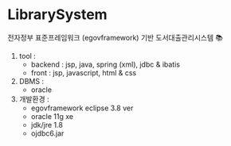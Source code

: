 # LibrarySystem 

전자정부 표준프레임워크 (egovframework) 기반 도서대출관리시스템 📚

1. tool : 
   * backend : jsp, java, spring (xml), jdbc & ibatis
   * front : jsp, javascript, html & css
2. DBMS : 
   * oracle
3. 개발환경 :
   * egovframework eclipse 3.8 ver
   * oracle 11g xe
   * jdk/jre 1.8
   * ojdbc6.jar
